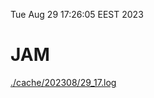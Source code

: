 Tue Aug 29 17:26:05 EEST 2023
# JAM
<a href='./cache/202308/29_17.log'>./cache/202308/29_17.log</a>
